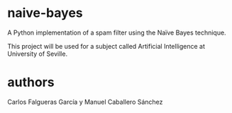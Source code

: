 # naive-bayes
A Python implementation of a spam filter using the Naïve Bayes technique.

This project will be used for a subject called Artificial Intelligence at University of Seville.
# authors
Carlos Falgueras García y Manuel Caballero Sánchez

